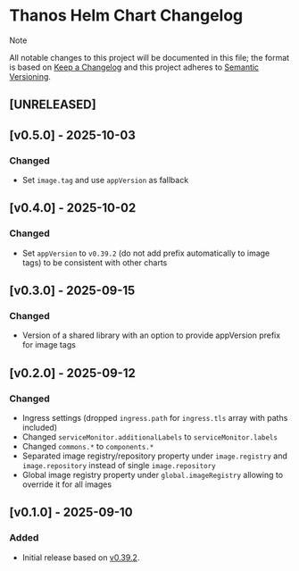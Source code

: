 # Thanos Helm Chart Changelog

> [!NOTE]
> All notable changes to this project will be documented in this file; the format is based on [Keep a Changelog](https://keepachangelog.com/en/1.1.0/) and this project adheres to [Semantic Versioning](https://semver.org/spec/v2.0.0.html).

<!--
### Added - For new features.
### Changed - For changes in existing functionality.
### Deprecated - For soon-to-be removed features.
### Removed - For now removed features.
### Fixed - For any bug fixes.
### Security - In case of vulnerabilities.
-->

## [UNRELEASED]

## [v0.5.0] - 2025-10-03

### Changed

- Set `image.tag` and use `appVersion` as fallback

## [v0.4.0] - 2025-10-02

### Changed

- Set `appVersion` to `v0.39.2` (do not add prefix automatically to image tags) to be consistent with other charts

## [v0.3.0] - 2025-09-15

### Changed

- Version of a shared library with an option to provide appVersion prefix for image tags

## [v0.2.0] - 2025-09-12

### Changed

- Ingress settings (dropped `ingress.path` for `ingress.tls` array with paths included)
- Changed `serviceMonitor.additionalLabels` to `serviceMonitor.labels`
- Changed `commons.*` to `components.*`
- Separated image registry/repository property under `image.registry` and `image.repository` instead of single `image.repository`
- Global image registry property under `global.imageRegistry` allowing to override it for all images

## [v0.1.0] - 2025-09-10

### Added

- Initial release based on [v0.39.2](https://github.com/thanos-io/thanos/releases/tag/v0.39.2).
